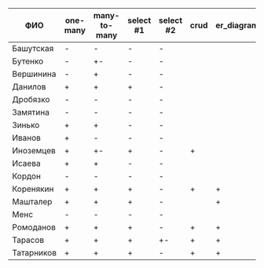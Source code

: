 | **ФИО**    | one-many | many-to-many | select #1 | select #2 | crud | er_diagram | deploy |
|------------|----------|--------------|-----------|-----------|------|------------|--------|
| Башутская  | -        | -            | -         | -         |      |            |        |
| Бутенко    | -        | +-           | -         | -         |      |            |        |
| Вершинина  | -        | +            | -         | -         |      |            |        |
| Данилов    | +        | +            | +         | -         |      |            |        |
| Дробязко   | -        | -            | -         | -         |      |            |        |
| Замятина   | -        | -            | -         | -         |      |            |        |
| Зинько     | +        | +            | -         | -         |      |            |        |
| Иванов     | +        | -            | -         | -         |      |            |        |
| Иноземцев  | +        | +-           | +         | -         | +    |            |        |
| Исаева     | +        | +            | -         | -         |      |            |        |
| Кордон     | -        | -            | -         | -         |      |            |        |
| Коренякин  | +        | +            | +         | -         | +    | +          |        |
| Машталер   | +        | +            | +         | -         |      | +          |        |
| Менс       | -        | -            | -         | -         |      |            |        |
| Ромоданов  | +        | +            | +         | -         | +    | +          |        |
| Тарасов    | +        | +            | +         | +-        | +    | +          |        |
| Татарников | +        | +            | +         | -         | +    | +          |        |
